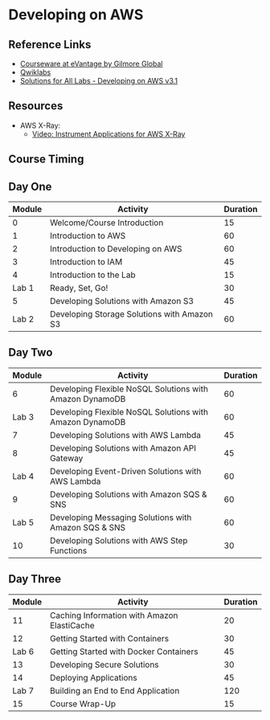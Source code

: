 # Developing on AWS

## Reference Links

* [Courseware at eVantage by Gilmore Global](https://evantage.gilmoreglobal.com/#/user/signin)
* [Qwiklabs](https://ddls.qwiklabs.com/)
* [Solutions for All Labs - Developing on AWS v3.1](https://aws-tc-largeobjects.s3.amazonaws.com/AWS-100-DEV/v3.1/fullCodeForAllLabs.html)

## Resources

* AWS X-Ray:
  * [Video: Instrument Applications for AWS X-Ray](https://www.youtube.com/watch?v=JBOo2L4sqt8)

## Course Timing

## Day One

|Module|Activity|Duration|
|-|-|-|
|0|Welcome/Course Introduction|15|
|1|Introduction to AWS|60|
|2|Introduction to Developing on AWS|60|
|3|Introduction to IAM|45|
|4|Introduction to the Lab|15|
|Lab 1|Ready, Set, Go!|30|
|5|Developing Solutions with Amazon S3|45|
|Lab 2|Developing Storage Solutions with Amazon S3|60|

## Day Two

|Module|Activity|Duration|
|-|-|-|
|6|Developing Flexible NoSQL Solutions with Amazon DynamoDB|60|
|Lab 3|Developing Flexible NoSQL Solutions with Amazon DynamoDB|60|
|7|Developing Solutions with AWS Lambda|45|
|8|Developing Solutions with Amazon API Gateway|45|
|Lab 4|Developing Event-Driven Solutions with AWS Lambda|60|
|9|Developing Solutions with Amazon SQS & SNS|60|
|Lab 5|Developing Messaging Solutions with Amazon SQS & SNS|60|
|10|Developing Solutions with AWS Step Functions|30|

## Day Three

|Module|Activity|Duration|
|-|-|-|
|11|Caching Information with Amazon ElastiCache|20|
|12|Getting Started with Containers|30|
|Lab 6|Getting Started with Docker Containers|45|
|13|Developing Secure Solutions|30|
|14|Deploying Applications|45|
|Lab 7|Building an End to End Application|120|
|15|Course Wrap-Up|15|
